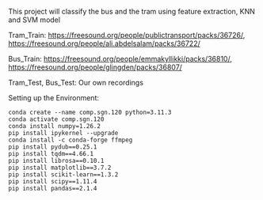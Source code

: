 This project will classify the bus and the tram using feature extraction, KNN and SVM model

Tram_Train: https://freesound.org/people/publictransport/packs/36726/, https://freesound.org/people/ali.abdelsalam/packs/36722/

Bus_Train: https://freesound.org/people/emmakyllikki/packs/36810/, https://freesound.org/people/glingden/packs/36807/

Tram_Test, Bus_Test: Our own recordings

Setting up the Environment:

```
conda create --name comp.sgn.120 python=3.11.3
conda activate comp.sgn.120
conda install numpy=1.26.2
pip install ipykernel --upgrade
conda install -c conda-forge ffmpeg
pip install pydub==0.25.1
pip install tqdm==4.66.1
pip install librosa==0.10.1
pip install matplotlib==3.7.2
pip install scikit-learn==1.3.2
pip install scipy==1.11.4 
pip install pandas==2.1.4
```
